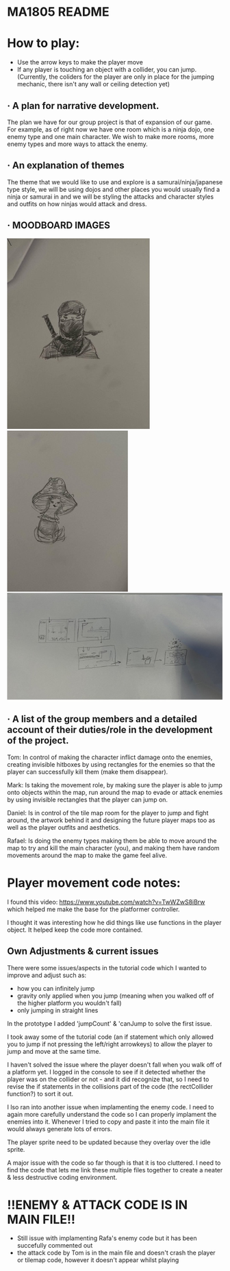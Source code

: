 # MA1805 README #

# How to play:
- Use the arrow keys to make the player move
- If any player is touching an object with a collider, you can jump.
    (Currently, the coliders for the player are only in place for the jumping mechanic, there isn't any wall or ceiling detection yet)




## ·         A plan for narrative development.

The plan we have for our group project is that of expansion of our game. For example, as of right now we have one room which is a ninja dojo, one enemy type and one main character. We wish to make more rooms, more enemy types and more ways to attack the enemy.

## ·         An explanation of themes 

The theme that we would like to use and explore is a samurai/ninja/japanese type style, we will be using dojos and other places you would usually find a ninja or samurai in and we will be styling the attacks and character styles and outfits on how ninjas would attack and dress. 

## ·         MOODBOARD IMAGES
![](ninja.jpg)
![](mushroom.jpg)
![](levels.jpg)

##  ·         A list of the group members and a detailed account of their duties/role in the development of the project.

Tom:
 In control of making the character inflict damage onto the enemies, creating invisible hitboxes by using rectangles for the enemies so that the player can successfully kill them (make them disappear).

Mark:
 Is taking the movement role, by making sure the player is able to jump onto objects within the map, run around the map to evade or attack enemies by using invisible rectangles that the player can jump on.

Daniel:
 Is in control of the tile map room for the player to jump and fight around, the artwork behind it and designing the future player maps too as well as the player outfits and aesthetics.

Rafael:
 Is doing the enemy types making them be able to move around the map to try and kill the main character (you), and making them have random movements around the map to make the game feel alive.


# Player movement code notes:

I found this video: https://www.youtube.com/watch?v=TwWZwS8iBrw which helped me make the base for the platformer controller. 

I thought it was interesting how he did things like use functions in the player object. It helped keep the code more contained.

## Own Adjustments & current issues
There were some issues/aspects in the tutorial code which I wanted to improve and adjust such as:
- how you can infinitely jump 
- gravity only applied when you jump (meaning when you walked off of the higher platform you wouldn't fall)
- only jumping in straight lines

In the prototype I added 'jumpCount' & 'canJump to solve the first issue.

I took away some of the tutorial code (an if statement which only allowed you to jump if not pressing the left/right arrowkeys) to allow the player to jump and move at the same time.

I haven't solved the issue where the player doesn't fall when you walk off of a platform yet. I logged in the console to see if it detected whether the player was on the collider or not - and it did recognize that, so  I need to revise the if statements in the collisions part of the code (the rectCollider function?) to sort it out.

I lso ran into another issue when implamenting the enemy code. I need to again more carefully understand the code so I can properly implament the enemies into it. Whenever I tried to copy and paste it into the main file it would always generate lots of errors.

The player sprite need to be updated because they overlay over the idle sprite.

A major issue with the code so far though is that it is too cluttered. I need to find the code that lets me link these multiple files together to create a neater & less destructive coding environment.

 # !!ENEMY & ATTACK CODE IS IN MAIN FILE!!
- Still issue with implamenting Rafa's enemy code but it has been succefully commented out
- the attack code by Tom is in the main file and doesn't crash the player or tilemap code, however it doesn't appear whilst playing
